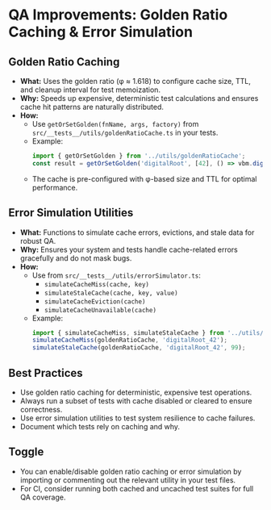 # QA Improvements: Golden Ratio Caching & Error Simulation

## Golden Ratio Caching

- **What:** Uses the golden ratio (φ ≈ 1.618) to configure cache size, TTL, and cleanup interval for test memoization.
- **Why:** Speeds up expensive, deterministic test calculations and ensures cache hit patterns are naturally distributed.
- **How:**
  - Use `getOrSetGolden(fnName, args, factory)` from `src/__tests__/utils/goldenRatioCache.ts` in your tests.
  - Example:
    ```ts
    import { getOrSetGolden } from '../utils/goldenRatioCache';
    const result = getOrSetGolden('digitalRoot', [42], () => vbm.digitalRoot(42));
    ```
  - The cache is pre-configured with φ-based size and TTL for optimal performance.

## Error Simulation Utilities

- **What:** Functions to simulate cache errors, evictions, and stale data for robust QA.
- **Why:** Ensures your system and tests handle cache-related errors gracefully and do not mask bugs.
- **How:**
  - Use from `src/__tests__/utils/errorSimulator.ts`:
    - `simulateCacheMiss(cache, key)`
    - `simulateStaleCache(cache, key, value)`
    - `simulateCacheEviction(cache)`
    - `simulateCacheUnavailable(cache)`
  - Example:
    ```ts
    import { simulateCacheMiss, simulateStaleCache } from '../utils/errorSimulator';
    simulateCacheMiss(goldenRatioCache, 'digitalRoot_42');
    simulateStaleCache(goldenRatioCache, 'digitalRoot_42', 99);
    ```

## Best Practices

- Use golden ratio caching for deterministic, expensive test operations.
- Always run a subset of tests with cache disabled or cleared to ensure correctness.
- Use error simulation utilities to test system resilience to cache failures.
- Document which tests rely on caching and why.

## Toggle

- You can enable/disable golden ratio caching or error simulation by importing or commenting out the relevant utility in your test files.
- For CI, consider running both cached and uncached test suites for full QA coverage. 